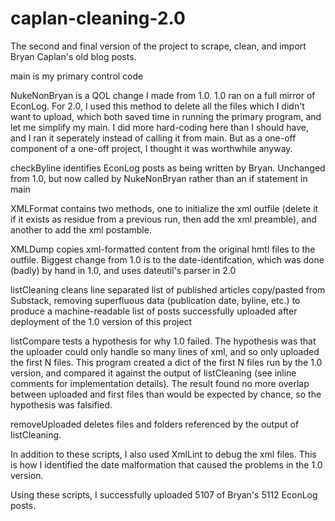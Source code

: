 # caplan-cleaning-2.0
The second and final version of the project to scrape, clean, and import Bryan Caplan's old blog posts.

main is my primary control code

NukeNonBryan is a QOL change I made from 1.0. 1.0 ran on a full mirror of EconLog. For 2.0, I used this method to delete all the files which I didn't want to upload, which both saved time in running the primary program, and let me simplify my main. I did more hard-coding here than I should have, and I ran it seperately instead of calling it from main. But as a one-off component of a one-off project, I thought it was worthwhile anyway.

checkByline identifies EconLog posts as being written by Bryan. Unchanged from 1.0, but now called by NukeNonBryan rather than an if statement in main

XMLFormat contains two methods, one to initialize the xml outfile (delete it if it exists as residue from a previous run, then add the xml preamble), and another to add the xml postamble.

XMLDump copies xml-formatted content from the original hmtl files to the outfile. Biggest change from 1.0 is to the date-identifcation, which was done (badly) by hand in 1.0, and uses dateutil's parser in 2.0

listCleaning cleans line separated list of published articles copy/pasted from Substack, removing superfluous data (publication date, byline, etc.) to produce a machine-readable list of posts successfully uploaded after deployment of the 1.0 version of this project

listCompare tests a hypothesis for why 1.0 failed. The hypothesis was that the uploader could only handle so many lines of xml, and so only uploaded the first N files. This program created a dict of the first N files run by the 1.0 version, and compared it against the output of listCleaning (see inline comments for implementation details). The result found no more overlap between uploaded and first files than would be expected by chance, so the hypothesis was falsified.

removeUploaded deletes files and folders referenced by the output of listCleaning.

In addition to these scripts, I also used XmlLint to debug the xml files. This is how I identified the date malformation that caused the problems in the 1.0 version.

Using these scripts, I successfully uploaded 5107 of Bryan's 5112 EconLog posts.
